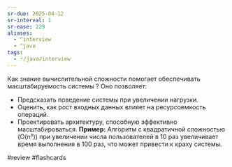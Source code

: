 ```yaml
---
sr-due: 2025-04-12
sr-interval: 1
sr-ease: 229
aliases:
  - ^interview
  - ^java
tags:
  - 🃏/java/interview
---
```

Как знание вычислительной сложности помогает обеспечивать масштабируемость системы
?
Оно позволяет:
- Предсказать поведение системы при увеличении нагрузки.
- Оценить, как рост входных данных влияет на ресурсоемкость операций.
- Проектировать архитектуру, способную эффективно масштабироваться.
**Пример:** Алгоритм с квадратичной сложностью (O(n²)) при увеличении числа пользователей в 10 раз увеличивает время выполнения в 100 раз, что может привести к краху системы.
<!--SR:!2025-04-12,1,230-->

#review 
#flashcards
